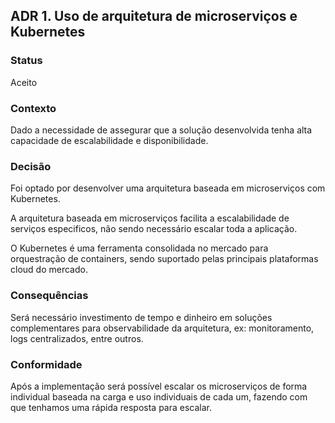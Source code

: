 ## ADR 1. Uso de arquitetura de microserviços e Kubernetes 

### Status
Aceito

### Contexto
Dado a necessidade de assegurar que a solução desenvolvida tenha alta capacidade de escalabilidade e disponibilidade.

### Decisão
Foi optado por desenvolver uma arquitetura baseada em microserviços com Kubernetes.

A arquitetura baseada em microserviços facilita a escalabilidade de serviços especificos, não sendo necessário escalar toda a aplicação.

O Kubernetes é uma ferramenta consolidada no mercado para orquestração de containers, sendo suportado pelas principais plataformas cloud do mercado.

### Consequências
Será necessário investimento de tempo e dinheiro em soluções complementares para observabilidade da arquitetura, ex: monitoramento, logs centralizados, entre outros.

### Conformidade
Após a implementação será possível escalar os microserviços de forma individual baseada na carga e uso individuais de cada um, fazendo com que tenhamos uma rápida resposta para escalar.
